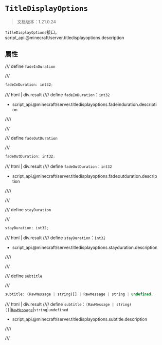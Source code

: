 # `TitleDisplayOptions`

> 文档版本：1.21.0.24

`TitleDisplayOptions`接口。script_api.@minecraft/server.titledisplayoptions.description

## 属性

/// define
`fadeInDuration`


///

```js
fadeInDuration: int32;
```

/// html | div.result
//// define
`fadeInDuration`：`int32`

- script_api.@minecraft/server.titledisplayoptions.fadeinduration.description


////

///


/// define
`fadeOutDuration`


///

```js
fadeOutDuration: int32;
```

/// html | div.result
//// define
`fadeOutDuration`：`int32`

- script_api.@minecraft/server.titledisplayoptions.fadeoutduration.description


////

///


/// define
`stayDuration`


///

```js
stayDuration: int32;
```

/// html | div.result
//// define
`stayDuration`：`int32`

- script_api.@minecraft/server.titledisplayoptions.stayduration.description


////

///


/// define
`subtitle`


///

```js
subtitle: (RawMessage | string)[] | RawMessage | string | undefined;
```

/// html | div.result
//// define
`subtitle`：`(RawMessage | string)[]`|[`RawMessage`](./rawmessage.md)|`string`|`undefined`

- script_api.@minecraft/server.titledisplayoptions.subtitle.description


////

///

